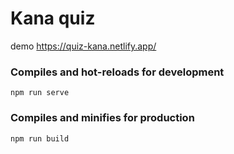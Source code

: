 # Kana quiz
demo https://quiz-kana.netlify.app/

### Compiles and hot-reloads for development
```
npm run serve
```

### Compiles and minifies for production
```
npm run build
```


